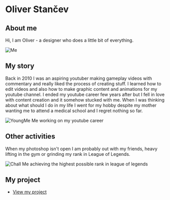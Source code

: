# Oliver Stančev
## About me
Hi, I am Oliver - a designer who does a little bit of everything.

![Me](https://user-images.githubusercontent.com/79570724/139725966-d34eb5e2-d1dc-4e07-b1e4-4401060b20c5.jpg)

## My story
Back in 2010 I was an aspiring youtuber making gameplay videos with commentary and really liked the process of creating stuff. I learned how to edit videos and also how to make graphic content and animations for my youtube channel. I ended my youtube career few years after but I fell in love with content creation and it somehow stucked with me.
When I was thinking about what should I do in my life I went for my hobby despite my mother wanting me to attend a medical school and I regret nothing so far.

![YoungMe](https://user-images.githubusercontent.com/79570724/139725996-410b8e6b-50e9-44ec-8bba-e5f5795ece82.jpg)
Me working on my youtube career

## Other activities
When my photoshop isn't open I am probably out with my friends, heavy lifting in the gym or grinding my rank in League of Legends.

![Chall](https://user-images.githubusercontent.com/79570724/139726671-09ef22ee-c006-4a16-ab3a-9f5a008425ce.png)
Me achieving the highest possible rank in league of legends

## My project

- [View my project](myproject.md)


